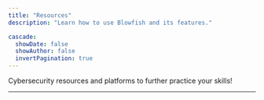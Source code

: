 ```yaml
---
title: "Resources"
description: "Learn how to use Blowfish and its features."

cascade:
  showDate: false
  showAuthor: false
  invertPagination: true
---
```


Cybersecurity resources and platforms to further practice your skills! 


---
